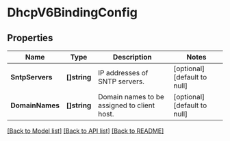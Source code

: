# DhcpV6BindingConfig

## Properties
Name | Type | Description | Notes
------------ | ------------- | ------------- | -------------
**SntpServers** | **[]string** | IP addresses of SNTP servers. | [optional] [default to null]
**DomainNames** | **[]string** | Domain names to be assigned to client host. | [optional] [default to null]

[[Back to Model list]](../README.md#documentation-for-models) [[Back to API list]](../README.md#documentation-for-api-endpoints) [[Back to README]](../README.md)


